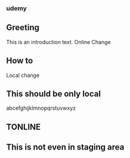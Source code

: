 ### udemy

## Greeting 
This is an introduction text. Online Change
 
## How to
Local change


## This should be only local
 abcefghijklmnopqrstuvwxyz
## TONLINE

## This is not even in staging area
